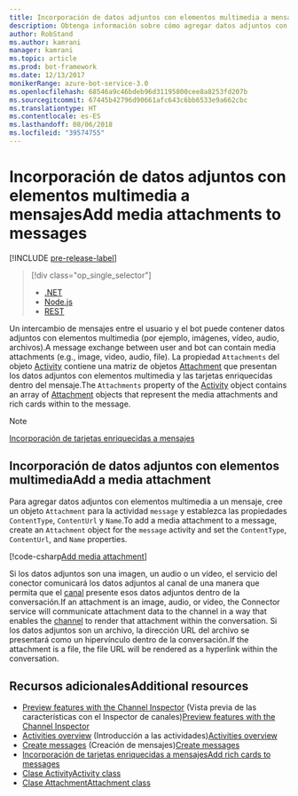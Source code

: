 ```yaml
---
title: Incorporación de datos adjuntos con elementos multimedia a mensajes | Microsoft Docs
description: Obtenga información sobre cómo agregar datos adjuntos con elementos multimedia a los mensajes mediante el SDK de Bot Builder para. NET.
author: RobStand
ms.author: kamrani
manager: kamrani
ms.topic: article
ms.prod: bot-framework
ms.date: 12/13/2017
monikerRange: azure-bot-service-3.0
ms.openlocfilehash: 68546a9c46bdeb96d31195800cee8a8253fd207b
ms.sourcegitcommit: 67445b42796d90661afc643c6bb6533e9a662cbc
ms.translationtype: HT
ms.contentlocale: es-ES
ms.lasthandoff: 08/06/2018
ms.locfileid: "39574755"
---
```

# <a name="add-media-attachments-to-messages"></a><span data-ttu-id="4909a-103">Incorporación de datos adjuntos con elementos multimedia a mensajes</span><span class="sxs-lookup"><span data-stu-id="4909a-103">Add media attachments to messages</span></span>

[!INCLUDE [pre-release-label](../includes/pre-release-label-v3.md)]

> [!div class="op_single_selector"]
> - [.NET](../dotnet/bot-builder-dotnet-add-media-attachments.md)
> - [Node.js](../nodejs/bot-builder-nodejs-send-receive-attachments.md)
> - [REST](../rest-api/bot-framework-rest-connector-add-media-attachments.md)

<span data-ttu-id="4909a-107">Un intercambio de mensajes entre el usuario y el bot puede contener datos adjuntos con elementos multimedia (por ejemplo, imágenes, vídeo, audio, archivos).</span><span class="sxs-lookup"><span data-stu-id="4909a-107">A message exchange between user and bot can contain media attachments (e.g., image, video, audio, file).</span></span> <span data-ttu-id="4909a-108">La propiedad `Attachments` del objeto <a href="https://docs.botframework.com/en-us/csharp/builder/sdkreference/dc/d2f/class_microsoft_1_1_bot_1_1_connector_1_1_activity.html" target="_blank">Activity</a> contiene una matriz de objetos <a href="https://docs.microsoft.com/en-us/dotnet/api/microsoft.bot.connector.attachments?view=botconnector-3.12.2.4" target="_blank">Attachment</a> que presentan los datos adjuntos con elementos multimedia y las tarjetas enriquecidas dentro del mensaje.</span><span class="sxs-lookup"><span data-stu-id="4909a-108">The `Attachments` property of the <a href="https://docs.botframework.com/en-us/csharp/builder/sdkreference/dc/d2f/class_microsoft_1_1_bot_1_1_connector_1_1_activity.html" target="_blank">Activity</a> object contains an array of <a href="https://docs.microsoft.com/en-us/dotnet/api/microsoft.bot.connector.attachments?view=botconnector-3.12.2.4" target="_blank">Attachment</a> objects that represent the media attachments and rich cards within to the message.</span></span> 

> [!NOTE]
> [Incorporación de tarjetas enriquecidas a mensajes](bot-builder-dotnet-add-rich-card-attachments.md)

## <a name="add-a-media-attachment"></a><span data-ttu-id="4909a-110">Incorporación de datos adjuntos con elementos multimedia</span><span class="sxs-lookup"><span data-stu-id="4909a-110">Add a media attachment</span></span>  

<span data-ttu-id="4909a-111">Para agregar datos adjuntos con elementos multimedia a un mensaje, cree un objeto `Attachment` para la actividad `message` y establezca las propiedades `ContentType`, `ContentUrl` y `Name`.</span><span class="sxs-lookup"><span data-stu-id="4909a-111">To add a media attachment to a message, create an `Attachment` object for the `message` activity and set the `ContentType`, `ContentUrl`, and `Name` properties.</span></span> 

[!code-csharp[Add media attachment](../includes/code/dotnet-add-attachments.cs#addMediaAttachment)]

<span data-ttu-id="4909a-112">Si los datos adjuntos son una imagen, un audio o un vídeo, el servicio del conector comunicará los datos adjuntos al canal de una manera que permita que el [canal](bot-builder-dotnet-channeldata.md) presente esos datos adjuntos dentro de la conversación.</span><span class="sxs-lookup"><span data-stu-id="4909a-112">If an attachment is an image, audio, or video, the Connector service will communicate attachment data to the channel in a way that enables the [channel](bot-builder-dotnet-channeldata.md) to render that attachment within the conversation.</span></span> <span data-ttu-id="4909a-113">Si los datos adjuntos son un archivo, la dirección URL del archivo se presentará como un hipervínculo dentro de la conversación.</span><span class="sxs-lookup"><span data-stu-id="4909a-113">If the attachment is a file, the file URL will be rendered as a hyperlink within the conversation.</span></span>

## <a name="additional-resources"></a><span data-ttu-id="4909a-114">Recursos adicionales</span><span class="sxs-lookup"><span data-stu-id="4909a-114">Additional resources</span></span>

- <span data-ttu-id="4909a-115">[Preview features with the Channel Inspector][inspector] (Vista previa de las características con el Inspector de canales)</span><span class="sxs-lookup"><span data-stu-id="4909a-115">[Preview features with the Channel Inspector][inspector]</span></span>
- <span data-ttu-id="4909a-116">[Activities overview](bot-builder-dotnet-activities.md) (Introducción a las actividades)</span><span class="sxs-lookup"><span data-stu-id="4909a-116">[Activities overview](bot-builder-dotnet-activities.md)</span></span>
- <span data-ttu-id="4909a-117">[Create messages](bot-builder-dotnet-create-messages.md) (Creación de mensajes)</span><span class="sxs-lookup"><span data-stu-id="4909a-117">[Create messages](bot-builder-dotnet-create-messages.md)</span></span>
- [<span data-ttu-id="4909a-118">Incorporación de tarjetas enriquecidas a mensajes</span><span class="sxs-lookup"><span data-stu-id="4909a-118">Add rich cards to messages</span></span>](bot-builder-dotnet-add-rich-card-attachments.md)
- <span data-ttu-id="4909a-119"><a href="https://docs.botframework.com/en-us/csharp/builder/sdkreference/dc/d2f/class_microsoft_1_1_bot_1_1_connector_1_1_activity.html" target="_blank">Clase Activity</a></span><span class="sxs-lookup"><span data-stu-id="4909a-119"><a href="https://docs.botframework.com/en-us/csharp/builder/sdkreference/dc/d2f/class_microsoft_1_1_bot_1_1_connector_1_1_activity.html" target="_blank">Activity class</a></span></span>
- <span data-ttu-id="4909a-120"><a href="https://docs.microsoft.com/en-us/dotnet/api/microsoft.bot.connector.attachments?view=botconnector-3.12.2.4" target="_blank">Clase Attachment</a></span><span class="sxs-lookup"><span data-stu-id="4909a-120"><a href="https://docs.microsoft.com/en-us/dotnet/api/microsoft.bot.connector.attachments?view=botconnector-3.12.2.4" target="_blank">Attachment class</a></span></span>

[inspector]: ../bot-service-channel-inspector.md


